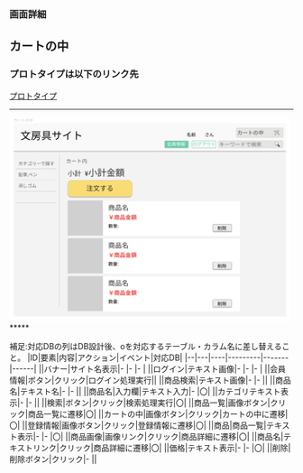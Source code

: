 ### 画面詳細
## カートの中
### プロトタイプは以下のリンク先
[プロトタイプ](https://www.figma.com/file/ZBReba9UB4XT2DDuA352MB/文房具サイト?node-id=0%3A1)

*****
<img src="./img/カートの中.png" width="500">
*****

補足:対応DBの列はDB設計後、oを対応するテーブル・カラム名に差し替えること。
|ID|要素|内容|アクション|イベント|対応DB|
|--|---|----|---------|-------|------|
||バナー|サイト名表示|-  |-   |-     |
||ログイン|テキスト画像|- |-  |-     |
||会員情報|ボタン|クリック|ログイン処理実行||
||商品検索|テキスト画像|-    |-     ||
||商品名|テキスト名|-    |-       ||
||商品名|入力欄|テキスト入力|-   |〇|
||カテゴリテキスト表示|-    |-     ||
||検索|ボタン|クリック|検索処理実行|〇|
||商品一覧|画像ボタン|クリック|商品一覧に遷移|〇|
||カートの中|画像ボタン|クリック|カートの中に遷移|〇|
||登録情報|画像ボタン|クリック|登録情報に遷移|〇|
||商品|商品一覧|テキスト表示|-     |-     |〇|
||商品画像|画像リンク|クリック|商品詳細に遷移|〇|
||商品名|テキストリンク|クリック|商品詳細に遷移|〇|
||価格|テキスト表示|-    |-     |〇|
||削除|削除ボタン|クリック|-   ||

